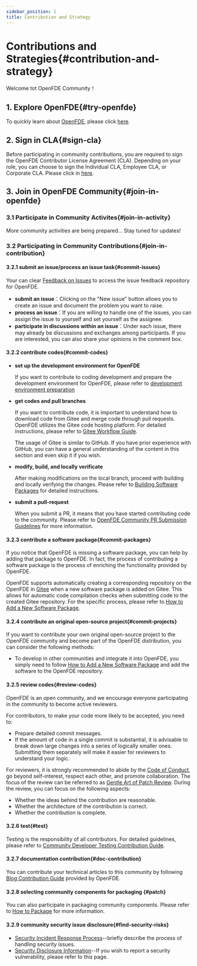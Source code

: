 ```yaml
---
sidebar_position: 1
title: Contribution and Strategy
---
```


# Contributions and Strategies{#contribution-and-strategy}

Welcome tot OpenFDE Community！

## 1. Explore OpenFDE{#try-openfde}

To quickly learn about [OpenFDE](https://openfde.com), please click [here](./../documentation/quick-start).

## 2. Sign in CLA{#sign-cla}

Before participating in community contributions, you are required to sign the OpenFDE Contributor License Agreement (CLA). Depending on your role, you can choose to sign the Individual CLA, Employee CLA, or Corporate CLA. Please click in [here](https://gitee.com/organizations/openfde/cla/open-fde-contributor-agreement).

## 3. Join in OpenFDE Community{#join-in-openfde}

### 3.1 Participate in Community Activites{#join-in-activity}

More community activities are being prepared... Stay tuned for updates!

### 3.2 Participating in Community Contributions{#join-in-contribution}

#### 3.2.1 submit an issue/process an issue task{#commit-issues}

Your can clear [Feedback on Issues](https://gitee.com/openfde/problem-feedback/issues) to access the issue feedback repository for OpenFDE.

- **submit an issue**：Clicking on the "New issue" button allows you to create an issue and document the problem you want to raise.
- **process an issue**：If you are willing to handle one of the issues, you can assign the issue to yourself and set yourself as the assignee.
- **participate in discussions within an issue**：Under each issue, there may already be discussions and exchanges among participants. If you are interested, you can also share your opinions in the comment box.

#### 3.2.2 contribute codes{#commit-codes}

- **set up the development environment for OpenFDE**
  
  If you want to contribute to coding development and prepare the development environment for OpenFDE, please refer to [development environment preparation](./contributor/dev-environment)

- **get codes and pull branches**
  
  If you want to contribute code, it is important to understand how to download code from Gitee and merge code through pull requests. OpenFDE utilizes the Gitee code hosting platform. For detailed instructions, please refer to [Gitee Workflow Guide](https://gitee.com/openeuler/community/blob/master/zh/contributors/Gitee-workflow.md).

  The usage of Gitee is similar to GitHub. If you have prior experience with GitHub, you can have a general understanding of the content in this section and even skip it if you wish.

- **modify, build, and locally verificate**

  After making modifications on the local branch, proceed with building and locally verifying the changes. Please refer to [Building Software Packages](./contributor/build-software-packages) for detailed instructions.

- **submit a pull-request**

  When you submit a PR, it means that you have started contributing code to the community. Please refer to [OpenFDE Community PR Submission Guidelines](./contributor/commit-pr) for more information.

#### 3.2.3 contribute a software package{#commit-packages}

If you notice that OpenFDE is missing a software package, you can help by adding that package to OpenFDE. In fact, the process of contributing a software package is the process of enriching the functionality provided by OpenFDE.

OpenFDE supports automatically creating a corresponding repository on the OpenFDE in [Gitee](https://gitee.com/openfde) when a new software package is added on Gitee. This allows for automatic code compilation checks when submitting code to the created Gitee repository. For the specific process, please refer to [How to Add a New Software Package](./contributor/add-software-packages).

#### 3.2.4 contribute an original open-source project{#commit-projects}

If you want to contribute your own original open-source project to the OpenFDE community and become part of the OpenFDE distribution, you can consider the following methods:

- To develop in other communities and integrate it into OpenFDE, you simply need to follow [How to Add a New Software Package](./contributor/add-software-packages) and add the software to the OpenFDE repository.

#### 3.2.5 review codes{#review-codes}

OpenFDE is an open community, and we encourage everyone participating in the community to become active reviewers.

For contributors, to make your code more likely to be accepted, you need to:
  
- Prepare detailed commit messages.
- If the amount of code in a single commit is substantial, it is advisable to break down large changes into a series of logically smaller ones. Submitting them separately will make it easier for reviewers to understand your logic.

For reviewers, it is strongly recommended to abide by the [Code of Conduct](./behavior-rules), go beyond self-interest, respect each other, and promote collaboration. The focus of the review can be referred to as [Gentle Art of Patch Review](https://sage.thesharps.us/2014/09/01/the-gentle-art-of-patch-review/). During the review, you can focus on the following aspects:

- Whether the ideas behind the contribution are reasonable.
- Whether the architecture of the contribution is correct.
- Whether the contribution is complete.

#### 3.2.6 test{#test}

Testing is the responsibility of all contributors. For detailed guidelines, please refer to [Community Developer Testing Contribution Guide](./contributor/test-contribution-guides).

#### 3.2.7 documentation contribution{#doc-contribution}

You can contribute your technical articles to this community by following [Blog Contribution Guide](https://gitee.com/openfde/openfde-doc/blob/master/blog-guide.md) provided by OpenFDE.

#### 3.2.8 selecting community components for packaging {#patch}

You can also participate in packaging community components. Please refer to [How to Package](./contributor/patch-guides) for more information.

#### 3.2.9 community security issue disclosure{#find-security-risks}

- [Security Incident Response Process](./security/security-process-rules)--briefly describe the process of handling security issues.
- [Security Disclosure Information](./security/report-security-risks)--If you wish to report a security vulnerability, please refer to this page.


